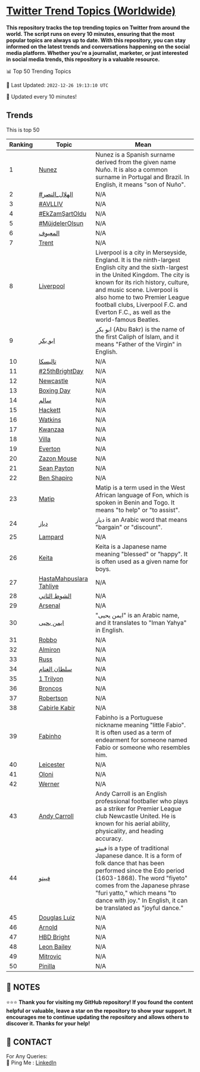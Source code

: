 [Twitter Trend Topics (Worldwide)](https://github.com/ErcinDedeoglu/Twitter-Trend-Topics)
==========

**This repository tracks the top trending topics on Twitter from around the world. 
The script runs on every 10 minutes, ensuring that the most popular topics are always up to date. 
With this repository, you can stay informed on the latest trends and conversations happening on the social media platform. 
Whether you're a journalist, marketer, or just interested in social media trends, this repository is a valuable resource.**


📊 Top 50 Trending Topics

📆 Last Updated: `2022-12-26 19:13:10 UTC`

🔧 Updated every 10 minutes!


## Trends

This is top 50

| Ranking | Topic | Mean |
| ------- | ------------ | ------------ |
| 1 | [Nunez](http://twitter.com/search?q=Nunez) | Nunez is a Spanish surname derived from the given name Nuño. It is also a common surname in Portugal and Brazil. In English, it means "son of Nuño". |
| 2 | [#الهلال_النصر](http://twitter.com/search?q=%23%d8%a7%d9%84%d9%87%d9%84%d8%a7%d9%84_%d8%a7%d9%84%d9%86%d8%b5%d8%b1) | N/A |
| 3 | [#AVLLIV](http://twitter.com/search?q=%23AVLLIV) | N/A |
| 4 | [#EkZamŞartOldu](http://twitter.com/search?q=%23EkZam%c5%9eartOldu) | N/A |
| 5 | [#MüjdelerOlsun](http://twitter.com/search?q=%23M%c3%bcjdelerOlsun) | N/A |
| 6 | [المعيوف](http://twitter.com/search?q=%d8%a7%d9%84%d9%85%d8%b9%d9%8a%d9%88%d9%81) | N/A |
| 7 | [Trent](http://twitter.com/search?q=Trent) | N/A |
| 8 | [Liverpool](http://twitter.com/search?q=Liverpool) | Liverpool is a city in Merseyside, England. It is the ninth-largest English city and the sixth-largest in the United Kingdom. The city is known for its rich history, culture, and music scene. Liverpool is also home to two Premier League football clubs, Liverpool F.C. and Everton F.C., as well as the world-famous Beatles. |
| 9 | [ابو بكر](http://twitter.com/search?q=%d8%a7%d8%a8%d9%88+%d8%a8%d9%83%d8%b1) | ابو بكر (Abu Bakr) is the name of the first Caliph of Islam, and it means "Father of the Virgin" in English. |
| 10 | [تاليسكا](http://twitter.com/search?q=%d8%aa%d8%a7%d9%84%d9%8a%d8%b3%d9%83%d8%a7) | N/A |
| 11 | [#25thBrightDay](http://twitter.com/search?q=%2325thBrightDay) | N/A |
| 12 | [Newcastle](http://twitter.com/search?q=Newcastle) | N/A |
| 13 | [Boxing Day](http://twitter.com/search?q=Boxing+Day) | N/A |
| 14 | [سالم](http://twitter.com/search?q=%d8%b3%d8%a7%d9%84%d9%85) | N/A |
| 15 | [Hackett](http://twitter.com/search?q=Hackett) | N/A |
| 16 | [Watkins](http://twitter.com/search?q=Watkins) | N/A |
| 17 | [Kwanzaa](http://twitter.com/search?q=Kwanzaa) | N/A |
| 18 | [Villa](http://twitter.com/search?q=Villa) | N/A |
| 19 | [Everton](http://twitter.com/search?q=Everton) | N/A |
| 20 | [Zazon Mouse](http://twitter.com/search?q=Zazon+Mouse) | N/A |
| 21 | [Sean Payton](http://twitter.com/search?q=Sean+Payton) | N/A |
| 22 | [Ben Shapiro](http://twitter.com/search?q=Ben+Shapiro) | N/A |
| 23 | [Matip](http://twitter.com/search?q=Matip) | Matip is a term used in the West African language of Fon, which is spoken in Benin and Togo. It means "to help" or "to assist". |
| 24 | [دياز](http://twitter.com/search?q=%d8%af%d9%8a%d8%a7%d8%b2) | دياز is an Arabic word that means "bargain" or "discount". |
| 25 | [Lampard](http://twitter.com/search?q=Lampard) | N/A |
| 26 | [Keita](http://twitter.com/search?q=Keita) | Keita is a Japanese name meaning "blessed" or "happy". It is often used as a given name for boys. |
| 27 | [HastaMahpuslara Tahliye](http://twitter.com/search?q=HastaMahpuslara+Tahliye) | N/A |
| 28 | [الشوط الثاني](http://twitter.com/search?q=%d8%a7%d9%84%d8%b4%d9%88%d8%b7+%d8%a7%d9%84%d8%ab%d8%a7%d9%86%d9%8a) | N/A |
| 29 | [Arsenal](http://twitter.com/search?q=Arsenal) | N/A |
| 30 | [ايمن يحيى](http://twitter.com/search?q=%d8%a7%d9%8a%d9%85%d9%86+%d9%8a%d8%ad%d9%8a%d9%89) | "ايمن يحيى" is an Arabic name, and it translates to "Iman Yahya" in English. |
| 31 | [Robbo](http://twitter.com/search?q=Robbo) | N/A |
| 32 | [Almiron](http://twitter.com/search?q=Almiron) | N/A |
| 33 | [Russ](http://twitter.com/search?q=Russ) | N/A |
| 34 | [سلطان الغنام](http://twitter.com/search?q=%d8%b3%d9%84%d8%b7%d8%a7%d9%86+%d8%a7%d9%84%d8%ba%d9%86%d8%a7%d9%85) | N/A |
| 35 | [1 Trilyon](http://twitter.com/search?q=1+Trilyon) | N/A |
| 36 | [Broncos](http://twitter.com/search?q=Broncos) | N/A |
| 37 | [Robertson](http://twitter.com/search?q=Robertson) | N/A |
| 38 | [Cabirle Kabir](http://twitter.com/search?q=Cabirle+Kabir) | N/A |
| 39 | [Fabinho](http://twitter.com/search?q=Fabinho) | Fabinho is a Portuguese nickname meaning "little Fabio". It is often used as a term of endearment for someone named Fabio or someone who resembles him. |
| 40 | [Leicester](http://twitter.com/search?q=Leicester) | N/A |
| 41 | [Oloni](http://twitter.com/search?q=Oloni) | N/A |
| 42 | [Werner](http://twitter.com/search?q=Werner) | N/A |
| 43 | [Andy Carroll](http://twitter.com/search?q=Andy+Carroll) | Andy Carroll is an English professional footballer who plays as a striker for Premier League club Newcastle United. He is known for his aerial ability, physicality, and heading accuracy. |
| 44 | [فييتو](http://twitter.com/search?q=%d9%81%d9%8a%d9%8a%d8%aa%d9%88) | فييتو is a type of traditional Japanese dance. It is a form of folk dance that has been performed since the Edo period (1603-1868). The word "fiyeto" comes from the Japanese phrase "furi yatto," which means "to dance with joy." In English, it can be translated as "joyful dance." |
| 45 | [Douglas Luiz](http://twitter.com/search?q=Douglas+Luiz) | N/A |
| 46 | [Arnold](http://twitter.com/search?q=Arnold) | N/A |
| 47 | [HBD Bright](http://twitter.com/search?q=HBD+Bright) | N/A |
| 48 | [Leon Bailey](http://twitter.com/search?q=Leon+Bailey) | N/A |
| 49 | [Mitrovic](http://twitter.com/search?q=Mitrovic) | N/A |
| 50 | [Pinilla](http://twitter.com/search?q=Pinilla) | N/A |




## 📝 NOTES

⭐⭐⭐ **Thank you for visiting my GitHub repository! If you found the content helpful or valuable, leave a star on the repository to show your support. It encourages me to continue updating the repository and allows others to discover it. Thanks for your help!**

## 📨 CONTACT

 For Any Queries:  
            🏓 Ping Me : [LinkedIn](https://www.linkedin.com/in/ercindedeoglu/)